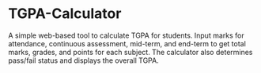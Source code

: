 # TGPA-Calculator
A simple web-based tool to calculate TGPA for students. Input marks for attendance, continuous assessment, mid-term, and end-term to get total marks, grades, and points for each subject. The calculator also determines pass/fail status and displays the overall TGPA.
